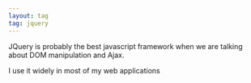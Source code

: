 ```yaml
---
layout: tag
tag: jquery
---
```


JQuery is probably the best javascript framework when we are talking about DOM manipulation and Ajax.

I use it widely in most of my web applications